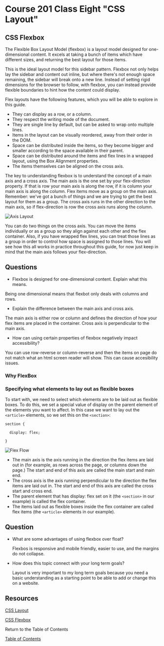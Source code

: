 # Course 201 Class Eight "CSS Layout"

## CSS Flexbox

The Flexible Box Layout Model (flexbox) is a layout model designed for one-dimensional content. It excels at taking a bunch of items which have different sizes, and returning the best layout for those items.

This is the ideal layout model for this sidebar pattern. Flexbox not only helps lay the sidebar and content out inline, but where there's not enough space remaining, the sidebar will break onto a new line. Instead of setting rigid dimensions for the browser to follow, with flexbox, you can instead provide flexible boundaries to hint how the content could display.

Flex layouts have the following features, which you will be able to explore in this guide.

- They can display as a row, or a column.
- They respect the writing mode of the document.
- They are single line by default, but can be asked to wrap onto multiple lines.
- Items in the layout can be visually reordered, away from their order in the DOM.
- Space can be distributed inside the items, so they become bigger and smaller according to the space available in their parent.
- Space can be distributed around the items and flex lines in a wrapped layout, using the Box Alignment properties.
- The items themselves can be aligned on the cross axis.

The key to understanding flexbox is to understand the concept of a main axis and a cross axis. The main axis is the one set by your flex-direction property. If that is row your main axis is along the row, if it is column your main axis is along the column. Flex items move as a group on the main axis. Remember: we've got a bunch of things and we are trying to get the best layout for them as a group.
The cross axis runs in the other direction to the main axis, so if flex-direction is row the cross axis runs along the column.

![Axis Layout](https://web-dev.imgix.net/image/VbAJIREinuYvovrBzzvEyZOpw5w1/5wCsZcBmK5L33LS7nOmP.svg)

You can do two things on the cross axis. You can move the items individually or as a group so they align against each other and the flex container. Also, if you have wrapped flex lines, you can treat those lines as a group in order to control how space is assigned to those lines. You will see how this all works in practice throughout this guide, for now just keep in mind that the main axis follows your flex-direction.

## Questions

- Flexbox is designed for one-dimensional content. Explain what this means.

Being one dimensional means that flexbot only deals with columns and rows.

- Explain the difference between the main axis and cross axis.

The main axis is either row or column and defines the direction of how your flex items are placed in the container. Cross axis is perpendicular to the main axis.

- How can using certain properties of flexbox negatively impact accessibility?

You can use row-reverse or column-reverse and then the items on page do not match what an html screen reader will show. This can cause accesibility issues.

### Why FlexBox

### Specifying what elements to lay out as flexible boxes

To start with, we need to select which elements are to be laid out as flexible boxes. To do this, we set a special value of display on the parent element of the elements you want to affect. In this case we want to lay out the `<article>` elements, so we set this on the `<section>`:

    section {

      display: flex;

    }

![Flex Flow](https://developer.mozilla.org/en-US/docs/Learn/CSS/CSS_layout/Flexbox/flex_terms.png)

- The main axis is the axis running in the direction the flex items are laid out in (for example, as rows across the page, or columns down the page.) The start and end of this axis are called the main start and main end.
- The cross axis is the axis running perpendicular to the direction the flex items are laid out in. The start and end of this axis are called the cross start and cross end.
- The parent element that has display: flex set on it (the `<section>` in our example) is called the flex container.
- The items laid out as flexible boxes inside the flex container are called flex items (the `<article>` elements in our example).

## Question

- What are some advantages of using flexbox over float?

  Flexbos is responsive and mobile friendly, easier to use, and the margins do not collapse.

- How does this topic connect with your long term goals?

  Layout is very important to my long term goals because you need a basic understanding as a starting point to be able to add or change this on a website.

## Resources

[CSS Layout](https://developer.mozilla.org/en-US/docs/Learn/CSS/CSS_layout/Flexbox)

[CSS Flexbox](https://web.dev/learn/css/flexbox/)

Return to the Table of Contents 

[Table of Contents](https://todd75.github.io/reading-notes/)
